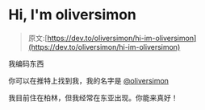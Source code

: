 # Hi, I'm oliversimon

> 原文:[https://dev.to/oliversimon/hi-im-oliversimon](https://dev.to/oliversimon/hi-im-oliversimon)

我编码东西

你可以在推特上找到我，我的名字是 [@oliversimon](https://twitter.com/oliversimon)

我目前住在柏林，但我经常在东亚出现。你能来真好！